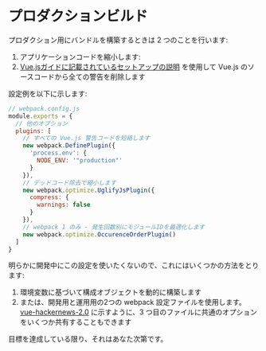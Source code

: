 # プロダクションビルド

プロダクション用にバンドルを構築するときは 2 つのことを行います:

1. アプリケーションコードを縮小します:
2. [Vue.jsガイドに記載されているセットアップの説明](https://vuejs.org/guide/deployment.html) を使用して Vue.js のソースコードから全ての警告を削除します

設定例を以下に示します:

``` js
// webpack.config.js
module.exports = {
  // 他のオプション
  plugins: [
    // すべての Vue.js 警告コードを短絡します
    new webpack.DefinePlugin({
      'process.env': {
        NODE_ENV: '"production"'
      }
    }),
    // デッドコード除去で縮小します
    new webpack.optimize.UglifyJsPlugin({
      compress: {
        warnings: false
      }
    }),
    // webpack 1 のみ - 発生回数別にモジュールIDを最適化します
    new webpack.optimize.OccurenceOrderPlugin()
  ]
}
```

明らかに開発中にこの設定を使いたくないので、これにはいくつかの方法をとります:

1. 環境変数に基づいて構成オブジェクトを動的に構築します
2. または、開発用と運用用の2つの webpack 設定ファイルを使用します。[vue-hackernews-2.0](https://github.com/vuejs/vue-hackernews-2.0) に示すように、3 つ目のファイルに共通のオプションをいくつか共有することもできます

目標を達成している限り、それはあなた次第です。
